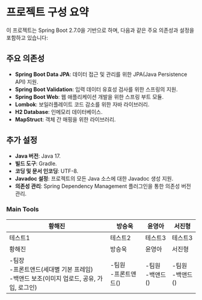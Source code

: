 # 프로젝트 구성 요약

이 프로젝트는 Spring Boot 2.7.0을 기반으로 하며, 다음과 같은 주요 의존성과 설정을 포함하고 있습니다:

## 주요 의존성

- **Spring Boot Data JPA**: 데이터 접근 및 관리를 위한 JPA(Java Persistence API) 지원.
- **Spring Boot Validation**: 입력 데이터 유효성 검사를 위한 스프링의 지원.
- **Spring Boot Web**: 웹 애플리케이션 개발을 위한 스프링 부트 모듈.
- **Lombok**: 보일러플레이트 코드 감소를 위한 자바 라이브러리.
- **H2 Database**: 인메모리 데이터베이스.
- **MapStruct**: 객체 간 매핑을 위한 라이브러리.

## 추가 설정

- **Java 버전**: Java 17.
- **빌드 도구**: Gradle.
- **코딩 및 문서 인코딩**: UTF-8.
- **Javadoc 설정**: 프로젝트의 모든 Java 소스에 대한 Javadoc 생성 지원.
- **의존성 관리**: Spring Dependency Management 플러그인을 통한 의존성 버전 관리.


### Main Tools


|황해진|방승욱|윤영아|서진형|
|------|---|---|---|
|테스트1|테스트2|테스트3|테스트3|
|황해진|방승욱|윤영아|서진형|
|-팀장<br>-프론트앤드(세대별 기본 프레임)<br>-백앤드 보조(이미지 업로드, 공유, 가입, 로그인)|-팀원<br>-프론트앤드()|-팀원<br>-백앤드()|-팀원<br>-백앤드()|
